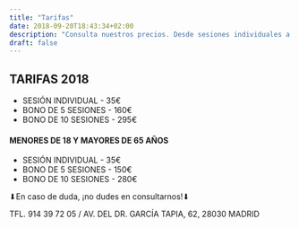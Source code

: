 ```yaml
---
title: "Tarifas"
date: 2018-09-20T18:43:34+02:00
description: "Consulta nuestros precios. Desde sesiones individuales a bonos. Precios especiales para MENORES de 18 años y MAYORES de 65"
draft: false
---
```



<h2> TARIFAS 2018 </h2>

* SESIÓN INDIVIDUAL  - 35€
* BONO DE 5 SESIONES -  160€
* BONO DE 10 SESIONES - 295€

<h4> MENORES DE 18 Y MAYORES DE 65 AÑOS </h4>

* SESIÓN INDIVIDUAL - 35€
* BONO DE 5 SESIONES  - 150€
* BONO DE 10 SESIONES - 280€

⬇En caso de duda, ¡no dudes en consultarnos!⬇
              

TFL. 914 39 72 05 / AV. DEL DR. GARCÍA TAPIA, 62, 28030 MADRID

 